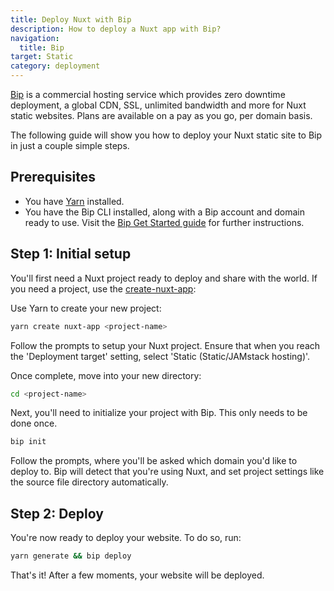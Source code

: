 ```yaml
---
title: Deploy Nuxt with Bip
description: How to deploy a Nuxt app with Bip?
navigation:
  title: Bip
target: Static
category: deployment
---
```


[Bip](https://bip.sh) is a commercial hosting service which provides zero downtime deployment, a global CDN, SSL, unlimited bandwidth and more for Nuxt static websites. Plans are available on a pay as you go, per domain basis.

The following guide will show you how to deploy your Nuxt static site to Bip in just a couple simple steps.

## Prerequisites

- You have [Yarn](https://yarnpkg.com/getting-started/install) installed.
- You have the Bip CLI installed, along with a Bip account and domain ready to use. Visit the [Bip Get Started guide](https://bip.sh/getstarted) for further instructions.

## Step 1: Initial setup

You'll first need a Nuxt project ready to deploy and share with the world. If you need a project, use the [create-nuxt-app](https://github.com/nuxt/create-nuxt-app):

Use Yarn to create your new project:

```bash
yarn create nuxt-app <project-name>
```

Follow the prompts to setup your Nuxt project. Ensure that when you reach the 'Deployment target' setting, select 'Static (Static/JAMstack hosting)'.

Once complete, move into your new directory:

```bash
cd <project-name>
```

Next, you'll need to initialize your project with Bip. This only needs to be done once.

```bash
bip init
```

Follow the prompts, where you'll be asked which domain you'd like to deploy to. Bip will detect that you're using Nuxt, and set project settings like the source file directory automatically.

## Step 2: Deploy

You're now ready to deploy your website. To do so, run:

```bash
yarn generate && bip deploy
```

That's it! After a few moments, your website will be deployed.
